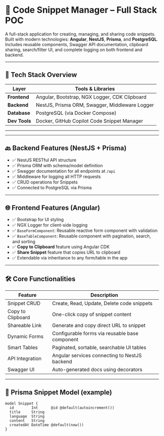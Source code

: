 # 📘 Code Snippet Manager – Full Stack POC

A full-stack application for creating, managing, and sharing code snippets. Built with modern technologies: **Angular**, **NestJS**, **Prisma**, and **PostgreSQL**. Includes reusable components, Swagger API documentation, clipboard sharing, search/filter UI, and complete logging on both frontend and backend.

---

## 🧱 Tech Stack Overview

| Layer      | Tools & Libraries                                     |
|------------|--------------------------------------------------------|
| **Frontend** | Angular, Bootstrap, NGX Logger, CDK Clipboard         |
| **Backend**  | NestJS, Prisma ORM, Swagger, Middleware Logger       |
| **Database** | PostgreSQL (via Docker Compose)                      |
| **Dev Tools**| Docker, GitHub Copilot Code Snippet Manager          |

---

 
---

## 🔙 Backend Features (NestJS + Prisma)

- ✅ NestJS RESTful API structure
- ✅ Prisma ORM with schema/model definition
- ✅ Swagger documentation for all endpoints at `/api`
- ✅ Middleware for logging all HTTP requests
- ✅ CRUD operations for Snippets
- ✅ Connected to PostgreSQL via Prisma

---

## 🌐 Frontend Features (Angular)

- ✅ Bootstrap for UI styling
- ✅ NGX Logger for client-side logging
- ✅ `BaseFormComponent`: Reusable reactive form component with validation
- ✅ `BaseTableComponent`: Reusable component with pagination, search, and sorting
- ✅ **Copy to Clipboard** feature using Angular CDK
- ✅ **Share Snippet** feature that copies URL to clipboard
- ✅ Extendable via inheritance to any form/table in the app

---

## 🛠️ Core Functionalities

| Feature           | Description                                         |
|-------------------|-----------------------------------------------------|
| Snippet CRUD      | Create, Read, Update, Delete code snippets          |
| Copy to Clipboard | One-click copy of snippet content                   |
| Shareable Link    | Generate and copy direct URL to snippet             |
| Dynamic Forms     | Configurable forms via reusable base component      |
| Smart Tables      | Paginated, sortable, searchable UI tables           |
| API Integration   | Angular services connecting to NestJS backend       |
| Swagger UI        | Auto-generated docs using decorators                |

---

## 🔐 Prisma Snippet Model (example)

```prisma
model Snippet {
  id        Int      @id @default(autoincrement())
  title     String
  language  String
  content   String
  createdAt DateTime @default(now())
}



